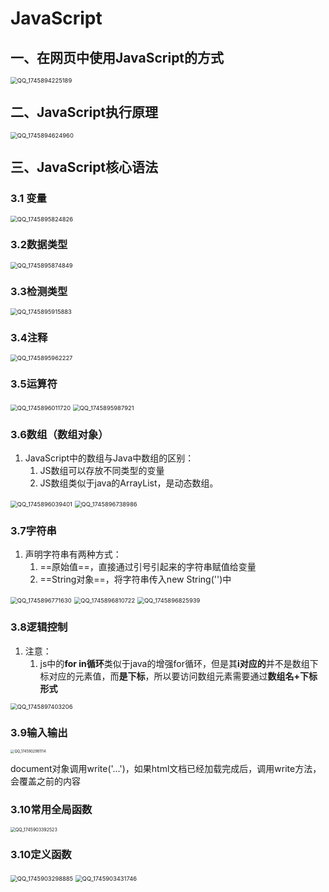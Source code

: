 # JavaScript

## 一、在网页中使用JavaScript的方式

<img src="./imgs/QQ_1745894225189.png" alt="QQ_1745894225189" style="zoom:67%;" />

## 二、JavaScript执行原理

<img src="./imgs/QQ_1745894624960.png" alt="QQ_1745894624960" style="zoom:67%;" />

## 三、JavaScript核心语法

### 3.1 变量               

<img src="./imgs/QQ_1745895824826.png" alt="QQ_1745895824826" style="zoom:67%;" />

### 3.2数据类型

<img src="./imgs/QQ_1745895874849.png" alt="QQ_1745895874849" style="zoom:67%;" />

### 3.3检测类型

<img src="./imgs/QQ_1745895915883.png" alt="QQ_1745895915883" style="zoom:67%;" />

### 3.4注释

<img src="./imgs/QQ_1745895962227.png" alt="QQ_1745895962227" style="zoom:67%;" />

### 3.5运算符

<img src="./imgs/QQ_1745896011720.png" alt="QQ_1745896011720" style="zoom:67%;" />

<img src="./imgs/QQ_1745895987921.png" alt="QQ_1745895987921" style="zoom:67%;" />

### 3.6数组（数组对象）

1. JavaScript中的数组与Java中数组的区别：
   1. JS数组可以存放不同类型的变量
   2. JS数组类似于java的ArrayList，是动态数组。

<img src="./imgs/QQ_1745896039401.png" alt="QQ_1745896039401" style="zoom:67%;" />

<img src="./imgs/QQ_1745896738986.png" alt="QQ_1745896738986" style="zoom:67%;" />



### 3.7字符串

1. 声明字符串有两种方式：
   1. ==原始值==，直接通过引号引起来的字符串赋值给变量
   2. ==String对象==，将字符串传入new String('')中

<img src="./imgs/QQ_1745896771630.png" alt="QQ_1745896771630" style="zoom:67%;" />

<img src="./imgs/QQ_1745896810722.png" alt="QQ_1745896810722" style="zoom:67%;" />

<img src="./imgs/QQ_1745896825939.png" alt="QQ_1745896825939" style="zoom:67%;" />



### 3.8逻辑控制

1. 注意：
   1. js中的**for in循环**类似于java的增强for循环，但是其**i对应的**并不是数组下标对应的元素值，而**是下标**，所以要访问数组元素需要通过**数组名+下标形式**

<img src="./imgs/QQ_1745897403206.png" alt="QQ_1745897403206" style="zoom:67%;" />

### 3.9输入输出

<img src="./imgs/QQ_1745902981114.png" alt="QQ_1745902981114" style="zoom: 40%;" />

document对象调用write('...')，如果html文档已经加载完成后，调用write方法，会覆盖之前的内容



### 3.10常用全局函数

<img src="./imgs/QQ_1745903392523.png" alt="QQ_1745903392523" style="zoom:50%;" />



### 3.10定义函数

<img src="./imgs/QQ_1745903298885.png" alt="QQ_1745903298885" style="zoom:67%;" />

<img src="./imgs/QQ_1745903431746.png" alt="QQ_1745903431746" style="zoom:67%;" />





​                                                                                                                    